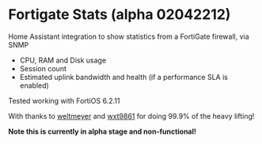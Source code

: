 # Fortigate Stats (alpha 02042212)
Home Assistant integration to show statistics from a FortiGate firewall, via SNMP
- CPU, RAM and Disk usage
- Session count
- Estimated uplink bandwidth and health (if a performance SLA is enabled)

Tested working with FortiOS 6.2.11

With thanks to [weltmeyer](https://github.com/weltmeyer) and [wxt9861](https://github.com/wxt9861) for doing 99.9% of the heavy lifting!

<b>Note this is currently in alpha stage and non-functional!
